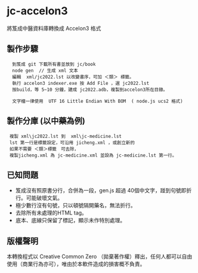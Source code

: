 # jc-accelon3
將笈成中醫資料庫轉換成 Accelon3 格式

## 製作步驟
      到笈成 git 下載所有書並放到 jc/book 
      node gen  // 生成 xml 文本
      編輯  xml/jc2022.lst 以改變書序，可加 ＜類＞ 標籤。
      執行 accelon3 indexer.exe 按 Add File ，選 jc2022.lst
      按build，等 5~10 分鐘，建成 jc2022.adb，複製到accelon3所在目錄。

      文字檔一律使用  UTF 16 Little Endian With BOM  ( node.js ucs2 格式)

## 製作分庫 (以中藥為例)

     複製 xml\jc2022.lst 到  xml\jc-medicine.lst 
     lst 第一行是標籤設定，可沿用 jicheng.xml ，或創立新的
     如果不需要 ＜類＞標籤　可去除，
     複製jicheng.xml 為 jc-medicine.xml 並設為 jc-medicine.lst 第一行。

## 已知問題

* 笈成沒有照原書分行，合併為一段，gen.js 超過 40個中文字，踫到句號即折行。可能破壞文氣。
* 極少數行沒有句號，只以頓號隔開藥名，無法折行。
* 去除所有未處理的HTML tag。
* 底本、底線只保留了標記，顯示未作特別處理。

## 版權聲明

本轉換程式以 Creative Common Zero （拋棄著作權）釋出，任何人都可以自由使用（商業行為亦可），唯由於本軟件造成的損害概不負責。